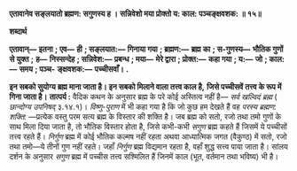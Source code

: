 **एतावानेव सङ्लयातो ब्रह्मण: सगुणस्य ह ।** **सन्निवेशो मया प्रोक्तो य: काल: पञ्चङ्क्षवशक: ॥ १५॥** 

**शब्दार्थ** 

**एतावान्—** **इतना** **; एव—** **ही** **; सङ्लयात:—** **गिनाया गया** **; ब्रह्मण:—** **ब्रह्म का** **; स-गुणस्य—** **भौतिक गुणों से युक्त** **;** **ह—** **निस्सन्देह** **; सन्निवेश:—** **प्रबन्ध** **; मया—** **मेरे द्वारा** **; प्रोक्त:—** **कहा गया** **; य:—** **जो** **; काल:—** **समय** **; पञ्च-** **ङ्क्षवशक:—** **पच्चीसवाँ।** **.** 

**इन सबको सुयोग्य ब्रह्म माना जाता है। इन सबको मिलाने वाला तत्त्व काल है,** **जिसे पच्चीसवें तत्त्व के रूप में गिना जाता है।** **तात्पर्य :** वैदिक कथन के अनुसार ब्रह्म के परे कोई अस्तित्व नहीं है— *सर्व खल्विदं ब्रह्म*  ( *छान्दोग्य उपनिषद्* ३.१४.१)। *विष्णु-पुराण* में भी कहा गया है कि जो कुछ हम देखते हैं वह *परस्य ब्रह्मण: शक्ति:* —प्रत्येक वस्तु परम सत्य ब्रह्म के विस्तार की शक्ति है। जब ब्रह्म को सतो, रजो तथा तमो गुणों के साथ मिला दिया जाता है, तो भौतिक विस्तार होता है, जिसे कभी-कभी *सगुण* ब्रह्म कहते हैं जिसमें ये पच्चीसों तत्त्व रहते हैं। *निर्गुण* ब्रह्म में कोई भौतिक कल्मष नहीं रहता अथवा आध्यात्मिक जगत (वैकुण्ठ) में सतो, रजो तथा तमो—ये तीनों गुण नहीं रहते। जहाँ *निर्गुण* ब्रह्म विद्यमान रहता है, वहाँ शुद्ध सत्त्व पाया जाता है। सांलय दर्शन के अनुसार *सगुण* ब्रह्म में पच्चीस तत्त्व सश्मिलित हैं जिनमें काल (भूत, वर्तमान तथा भविष्य) भी है।  